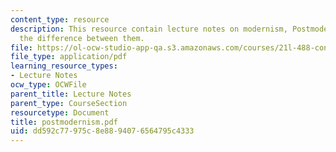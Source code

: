 ```yaml
---
content_type: resource
description: This resource contain lecture notes on modernism, Postmodernism, and
  the difference between them.
file: https://ol-ocw-studio-app-qa.s3.amazonaws.com/courses/21l-488-contemporary-literature-british-novels-now-spring-2007/dd592c77975c8e8894076564795c4333_postmodernism.pdf
file_type: application/pdf
learning_resource_types:
- Lecture Notes
ocw_type: OCWFile
parent_title: Lecture Notes
parent_type: CourseSection
resourcetype: Document
title: postmodernism.pdf
uid: dd592c77-975c-8e88-9407-6564795c4333
---
```

